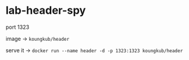 # lab-header-spy

port 1323

image -> `koungkub/header`

serve it -> `docker run --name header -d -p 1323:1323 koungkub/header`
